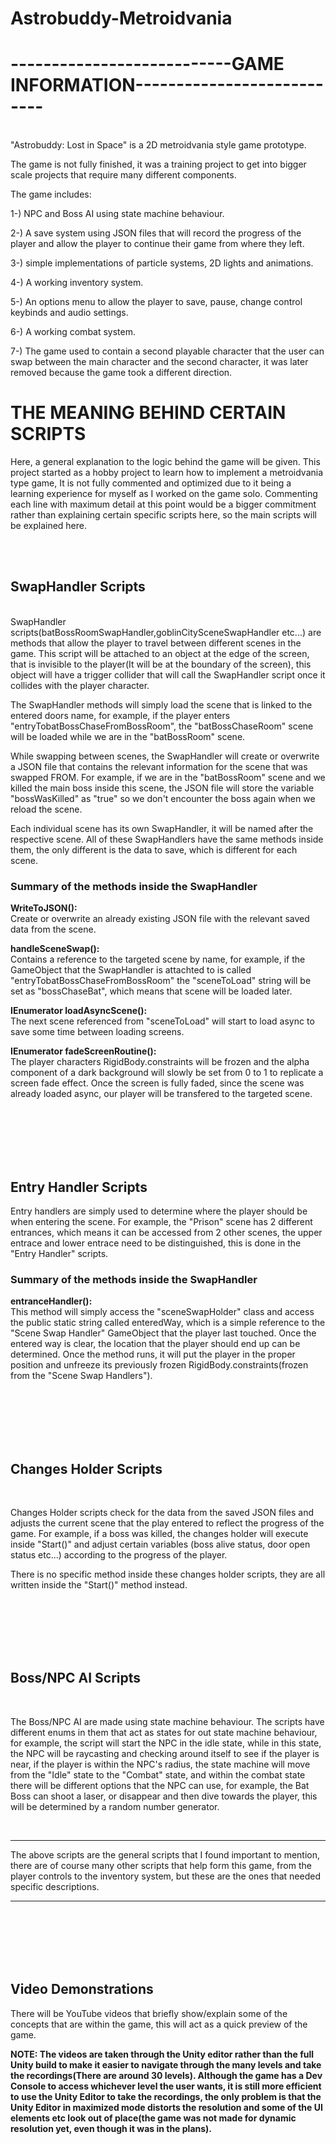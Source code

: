 # Astrobuddy-Metroidvania


#                                         ---------------------------GAME INFORMATION---------------------------
<br />
"Astrobuddy: Lost in Space" is a 2D metroidvania style game prototype.

The game is not fully finished, it was a training project to get into bigger scale projects that require many different components.

The game includes:

1-) NPC and Boss AI using state machine behaviour.

2-) A save system using JSON files that will record the progress of the player and allow the player to 
continue their game from where they left.

3-) simple implementations of particle systems, 2D lights and animations.

4-) A working inventory system.

5-) An options menu to allow the player to save, pause, change control keybinds and audio settings.

6-) A working combat system.

7-) The game used to contain a second playable character that the user can swap between the main character and the second character,
it was later removed because the game took a different direction.

                            

#                                                             THE MEANING BEHIND CERTAIN SCRIPTS

Here, a general explanation to the logic behind the game will be given. This project started as a hobby project to learn how to implement a metroidvania type game,
It is not fully commented and optimized due to it being a learning experience for myself as I worked on the game solo. Commenting each line with maximum detail at this
point would be a bigger commitment rather than explaining certain specific scripts here, so the main scripts will be explained here.

<br />
<br />

##                                                                 SwapHandler Scripts
<br />
<scene name>SwapHandler scripts(batBossRoomSwapHandler,goblinCitySceneSwapHandler etc...) are methods that allow the player to travel between different scenes
in the game. This script will be attached to an object at the edge of the screen, that is invisible to the player(It will be at the boundary of the screen), this object will have a trigger collider that will call the SwapHandler script once it collides with the player character.
  
The SwapHandler methods will simply load the scene that is linked to the entered doors name, for example, if the player enters "entryTobatBossChaseFromBossRoom", the "batBossChaseRoom" scene will be loaded while we are in the "batBossRoom" scene.
  
While swapping between scenes, the SwapHandler will create or overwrite a JSON file that contains the relevant information for the scene that was swapped FROM. For example, if we are in the "batBossRoom" scene and we killed the main boss inside this scene, the JSON file will store the variable "bossWasKilled" as "true" so we don't encounter the boss again when we reload the scene.
  
Each individual scene has its own SwapHandler, it will be named after the respective scene. All of these SwapHandlers have the same methods inside them, the only different is the data to save, which is different for each scene.
  
###                                                      Summary of the methods inside the SwapHandler

**WriteToJSON():**<br />
Create or overwrite an already existing JSON file with the relevant saved data from the scene.
  
**handleSceneSwap():**<br />
Contains a reference to the targeted scene by name, for example, if the GameObject that the SwapHandler is attachted to is called "entryTobatBossChaseFromBossRoom"
the "sceneToLoad" string will  be set as "bossChaseBat", which means that scene will be loaded later.
  
**IEnumerator loadAsyncScene():**<br />
The next scene referenced from "sceneToLoad" will start to load async to save some time between loading screens.
  
**IEnumerator fadeScreenRoutine():**<br />
The player characters RigidBody.constraints will be frozen and the alpha component of a dark background will slowly be set from 0 to 1 to replicate a screen fade effect. Once the screen is fully faded, since the scene was already loaded async, our player will be transfered to the targeted scene.  
  
 <br /><br /><br /><br /><br /> 

 ##                                                                Entry Handler Scripts
  
Entry handlers are simply used to determine where the player should be when entering the scene. For example, the "Prison" scene has 2 different entrances, which means it can be accessed from 2 other scenes, the upper entrace and lower entrace need to be distinguished, this is done in the "Entry Handler" scripts.

###                                                      Summary of the methods inside the SwapHandler
  
**entranceHandler():**<br />
This method will simply access the "sceneSwapHolder" class and access the public static string called enteredWay, which is a simple reference to the "Scene Swap Handler" GameObject that the player last touched. Once the entered way is clear, the location that the player should end up can be determined. Once the method runs, it will put the player in the proper position and unfreeze its previously frozen RigidBody.constraints(frozen from the "Scene Swap Handlers").

 <br /><br /><br /><br /><br /> 
  
##                                                                Changes Holder Scripts
  <br />
  
Changes Holder scripts check for the data from the saved JSON files and adjusts the current scene that the play entered to reflect the progress of the game. For example, if a boss was killed, the changes holder will execute inside "Start()" and adjust certain variables (boss alive status, door open status etc...) according to the progress of the player.

There is no specific method inside these changes holder scripts, they are all written inside the "Start()" method instead.
  
 
 <br /><br /><br /><br /><br /> 
  
  ##                                                              Boss/NPC AI Scripts
  <br />
  
The Boss/NPC AI are made using state machine behaviour. The scripts have different enums in them that act as states for out state machine behaviour, for example, the script will start the NPC in the idle state, while in this state, the NPC will be raycasting and checking around itself to see if the player is near, if the player is within the NPC's radius, the state machine will move from the "Idle" state to the "Combat" state, and within the combat state there will be different options that the NPC can use, for example, the Bat Boss can shoot a laser, or disappear and then dive towards the player, this will be determined by a random number generator.

  
 <br />
  
---------------------------------  ---------------------------------  ---------------------------------  
The above scripts are the general scripts that I found important to mention, there are of course many other scripts that help form this game, from the player controls to the inventory system, but these are the ones that needed specific descriptions.
---------------------------------  ---------------------------------  ---------------------------------    
   <br /><br /><br /><br /><br /> 
  
  ##                                                              Video Demonstrations
  
  There will be YouTube videos that briefly show/explain some of the concepts that are within the game, this will act as a quick preview of the game.
  
**NOTE: The videos are taken through the Unity editor rather than the full Unity build to make it easier to navigate through the many levels and take the recordings(There are around 30 levels). Although the game has a Dev Console to access whichever level the user wants, it is still more efficient to use the Unity Editor to take the recordings, the only problem is that the Unity Editor in maximized mode distorts the resolution and some of the UI elements etc look out of place(the game was not made for dynamic resolution yet, even though it was in the plans).**
  
